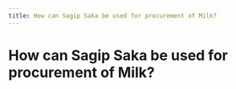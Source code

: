 ```yaml
---
title: How can Sagip Saka be used for procurement of Milk?
---
```


# How can Sagip Saka be used for procurement of Milk?
